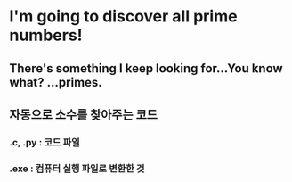 # I'm going to discover all prime numbers!
## There's something I keep looking for...You know what? ...primes.
## 자동으로 소수를 찾아주는 코드

### .c, .py : 코드 파일
### .exe : 컴퓨터 실행 파일로 변환한 것
